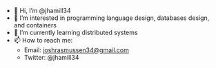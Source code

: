 - 👋 Hi, I’m @jhamill34
- 👀 I’m interested in programming language design, databases design, and containers 
- 🌱 I’m currently learning distributed systems
- 📫 How to reach me:
  - Email: joshrasmussen34@gmail.com
  - Twitter: @jhamill34

<!---
jhamill34/jhamill34 is a ✨ special ✨ repository because its `README.md` (this file) appears on your GitHub profile.
You can click the Preview link to take a look at your changes.
--->
